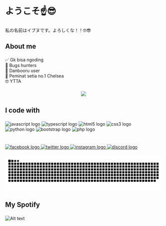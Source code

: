 <h1 align="left">ようこそ☝️😎</h1>

###

<p align="left">私の名前はイブヌです。よろしくな！！🤓😎</p>

###

<h2 align="left">About me</h2>

###



<p align="left">✅ Gk bisa ngoding<br>🤖 Bugs hunters<br>🗿 Danbooru user<br>🦁 Peminat setia no.1 Chelsea<br>🤓 YTTA</p>

###



<div align="center">
  <img height="300" src="https://i.ibb.co/SvVndrd/animesher-com-gifs-anime-gifs-90s-anime-2096451.gif"/>
</div>

###

<h2 align="left">I code with</h2>

###

<div align="left">
  <img src="https://cdn.jsdelivr.net/gh/devicons/devicon/icons/javascript/javascript-original.svg" height="30" width="42" alt="javascript logo"  />
  <img src="https://cdn.jsdelivr.net/gh/devicons/devicon/icons/typescript/typescript-plain.svg" height="30" width="42" alt="typescript logo"  />
  <img src="https://cdn.jsdelivr.net/gh/devicons/devicon/icons/html5/html5-original.svg" height="30" width="42" alt="html5 logo"  />
  <img src="https://cdn.jsdelivr.net/gh/devicons/devicon/icons/css3/css3-original.svg" height="30" width="42" alt="css3 logo"  />
  <img src="https://cdn.jsdelivr.net/gh/devicons/devicon/icons/python/python-original.svg" height="30" width="42" alt="python logo"  />
  <img src="https://cdn.jsdelivr.net/gh/devicons/devicon/icons/bootstrap/bootstrap-original.svg" height="30" width="42" alt="bootstrap logo"  />
  <img src="https://cdn.jsdelivr.net/gh/devicons/devicon/icons/php/php-original.svg" height="30" width="42" alt="php logo"  />
</div>

###

<br clear="both">

<div align="left">
  <a href="https://www.facebook.com/ibnushibuya" target="_blank">
    <img src="https://img.shields.io/static/v1?message=Facebook&logo=facebook&label=&color=1877F2&logoColor=white&labelColor=&style=for-the-badge" height="25" alt="facebook logo"  />
  </a>
  <a href="https://twitter.com/Kurosu_Gatari/" target="_blank">
    <img src="https://img.shields.io/static/v1?message=Twitter&logo=twitter&label=&color=1DA1F2&logoColor=white&labelColor=&style=for-the-badge" height="25" alt="twitter logo"  />
  </a>
  <a href="https://www.instagram.com/ibnuuisme/" target="_blank">
    <img src="https://img.shields.io/static/v1?message=Instagram&logo=instagram&label=&color=E4405F&logoColor=white&labelColor=&style=for-the-badge" height="25" alt="instagram logo"  />
  </a>
  <a href="discord.com/ShibuyaP#7866" target="_blank">
    <img src="https://img.shields.io/static/v1?message=Discord&logo=discord&label=&color=7289DA&logoColor=white&labelColor=&style=for-the-badge" height="25" alt="discord logo"  />
  </a>
</div>

###

<img src="https://raw.githubusercontent.com/Platane/snk/output/github-contribution-grid-snake.svg" alt="Snake animation" />

###

<h2 align="left">My Spotify</h2>

###

![Alt text](https://spotify-recently-played-readme.vercel.app/api?user=vqnxtns52g4srcsakljbeqegb)

###
